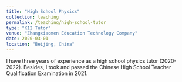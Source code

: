 ```yaml
---
title: "High School Physics"
collection: teaching
permalink: /teaching/high-school-tutor
type: "K12 Tutor"
venue: "Zhangxiaomen Education Technology Company"
date: 2020-03-01
location: "Beijing, China"
---
```


I have three years of experience as a high school physics tutor (2020-2022). Besides, I took and passed the Chinese High School Teacher Qualification Examination in 2021.
